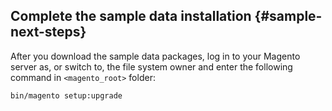 ## Complete the sample data installation   {#sample-next-steps}

After you download the sample data packages, log in to your Magento server as, or switch to, the file system owner and enter the following command in `<magento_root>` folder:

```bash
bin/magento setup:upgrade
```
